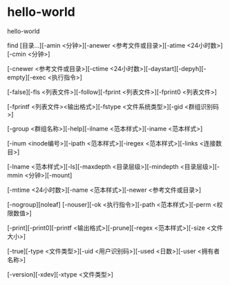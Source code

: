 # hello-world
hello-world

find [目录...][-amin <分钟>][-anewer <参考文件或目录>][-atime <24小时数>][-cmin <分钟>]

[-cnewer <参考文件或目录>][-ctime <24小时数>][-daystart][-depyh][-empty][-exec <执行指令>]

[-false][-fls <列表文件>][-follow][-fprint <列表文件>][-fprint0 <列表文件>]

[-fprintf <列表文件><输出格式>][-fstype <文件系统类型>][-gid <群组识别码>]

[-group <群组名称>][-help][-ilname <范本样式>][-iname <范本样式>]

[-inum <inode编号>][-ipath <范本样式>][-iregex <范本样式>][-links <连接数目>]

[-lname <范本样式>][-ls][-maxdepth <目录层级>][-mindepth <目录层级>][-mmin <分钟>][-mount] 

[-mtime <24小时数>][-name <范本样式>][-newer <参考文件或目录>]

[-nogroup][noleaf] [-nouser][-ok <执行指令>][-path <范本样式>][-perm <权限数值>]

[-print][-print0][-printf <输出格式>][-prune][-regex <范本样式>][-size <文件大小>]

[-true][-type <文件类型>][-uid <用户识别码>][-used <日数>][-user <拥有者名称>]

[-version][-xdev][-xtype <文件类型>]
